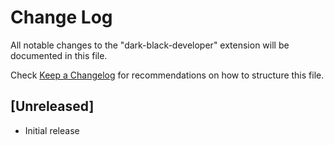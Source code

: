 # Change Log

All notable changes to the "dark-black-developer" extension will be documented in this file.

Check [Keep a Changelog](http://keepachangelog.com/) for recommendations on how to structure this file.

## [Unreleased]

- Initial release
